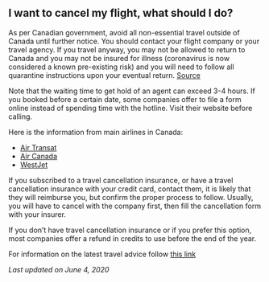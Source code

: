 ## I want to cancel my flight, what should I do?

As per Canadian government, avoid all non-essential travel outside of Canada until further notice. You should contact your flight company or your travel agency. If you travel anyway, you may not be allowed to return to Canada and you may not be insured for illness (coronavirus is now considered a known pre-existing risk) and you will need to follow all quarantine instructions upon your eventual return. [Source](https://travel.gc.ca/travelling/advisories)

Note that the waiting time to get hold of an agent can exceed 3-4 hours. If you booked before a certain date, some companies offer to file a form online instead of spending time with the hotline. Visit their website before calling.

Here is the information from main airlines in Canada:

- [Air Transat](https://www.airtransat.com/en-CA/travel-information/coronavirus)
- [Air Canada](https://www.aircanada.com/ca/en/aco/home/book/travel-news-and-updates/2020/covid-19.html)
- [WestJet](https://www.westjet.com/en-ca/travel-info/coronavirus)

If you subscribed to a travel cancellation insurance, or have a travel cancellation insurance with your credit card, contact them, it is likely that they will reimburse you, but confirm the proper process to follow.
Usually, you will have to cancel with the company first, then fill the cancellation form with your insurer.

If you don’t have travel cancellation insurance or if you prefer this option, most companies offer a refund in credits to use before the end of the year.

For information on the latest travel advice follow [this link](https://travel.gc.ca/travelling/advisories)

_Last updated on June 4, 2020_
